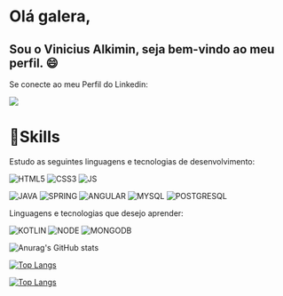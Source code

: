 
# Olá galera,
## Sou o Vinicius Alkimin, seja bem-vindo ao meu perfil. 😄


Se conecte ao meu Perfil do Linkedin:

<a href="https://www.linkedin.com/in/viniciusalkimin/">
<img src="https://img.shields.io/badge/LinkedIn-0077B5?style=for-the-badge&logo=linkedin&logoColor=white"/>
</a>

# 🚀Skills

Estudo as seguintes linguagens e tecnologias de desenvolvimento:

![HTML5](https://img.shields.io/badge/HTML5-E34F26?style=for-the-badge&logo=html5&logoColor=white)
![CSS3](https://img.shields.io/badge/CSS3-1572B6?style=for-the-badge&logo=css3&logoColor=white)
![JS](https://img.shields.io/badge/JavaScript-323330?style=for-the-badge&logo=javascript&logoColor=F7DF1E)

![JAVA](https://img.shields.io/badge/Java-ED8B00?style=for-the-badge&logo=java&logoColor=white)
![SPRING](https://img.shields.io/badge/Spring-6DB33F?style=for-the-badge&logo=spring&logoColor=white)
![ANGULAR](https://img.shields.io/badge/Angular-DD0031?style=for-the-badge&logo=angular&logoColor=white)
![MYSQL](https://img.shields.io/badge/MySQL-005C84?style=for-the-badge&logo=mysql&logoColor=white)
![POSTGRESQL](https://img.shields.io/badge/PostgreSQL-316192?style=for-the-badge&logo=postgresql&logoColor=white)


Linguagens e tecnologias que desejo aprender:

![KOTLIN](https://img.shields.io/badge/Kotlin-0095D5?&style=for-the-badge&logo=kotlin&logoColor=white)
![NODE](https://img.shields.io/badge/Node.js-43853D?style=for-the-badge&logo=node.js&logoColor=white)
![MONGODB](https://img.shields.io/badge/MongoDB-4EA94B?style=for-the-badge&logo=mongodb&logoColor=white)




![Anurag's GitHub stats](https://github-readme-stats.vercel.app/api?username=viniciusalkimin&theme=dracula&show_icons=true)

[![Top Langs](https://github-readme-stats.vercel.app/api/top-langs/?username=viniciusalkimin&layout=compact)](https://github.com/anuraghazra/github-readme-stats)


[![Top Langs](https://github-readme-stats.vercel.app/api/top-langs/?username=viniciusalkimin&exclude_repo=github-readme-stats,anuraghazra.github.io)](https://github.com/anuraghazra/github-readme-stats)
